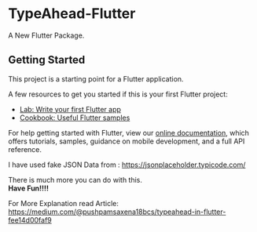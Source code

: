 # TypeAhead-Flutter

A New Flutter Package.

## Getting Started

This project is a starting point for a Flutter application.

A few resources to get you started if this is your first Flutter project:

- [Lab: Write your first Flutter app](https://flutter.dev/docs/get-started/codelab)
- [Cookbook: Useful Flutter samples](https://flutter.dev/docs/cookbook)

For help getting started with Flutter, view our
[online documentation](https://flutter.dev/docs), which offers tutorials,
samples, guidance on mobile development, and a full API reference.

I have used fake JSON Data from :
https://jsonplaceholder.typicode.com/

There is much more you can do with this.<br>
<b>Have Fun!!!!</b>

For More Explanation read Article:<br>
https://medium.com/@pushpamsaxena18bcs/typeahead-in-flutter-fee14d00faf9
